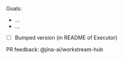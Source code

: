 Goals:

- ...
- ...

- [ ] Bumped version (in README of Executor)

PR feedback: @jina-ai/workstream-hub 
